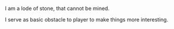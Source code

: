 I am a lode of stone, that cannot be mined.

I serve as basic obstacle to player to make things more interesting.